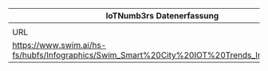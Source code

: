 |IoTNumb3rs Datenerfassung|||||||||||
| ---- | ---- | ---- | ---- | ---- | ---- | ---- | ---- | ---- | ---- | ---- |
||||||||||||
|URL|home_url|filename|device_class|device_count|market_class|market_volume|prognosis_year|publication_year|authorship_class|Dropbox folder|
|https://www.swim.ai/hs-fs/hubfs/Infographics/Swim_Smart%20City%20IOT%20Trends_Infographic.jpg|https://www.swim.ai/resources/infographic-smart-city-iot-trends|file8_Swim_Smart%20City%20IOT%20Trends_Infographic.jpg||||||||Pattoho/20181117-2105|
